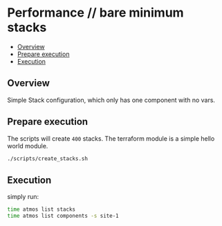 # Performance // bare minimum stacks

<!-- vim-markdown-toc Marked -->

* [Overview](#overview)
* [Prepare execution](#prepare-execution)
* [Execution](#execution)

<!-- vim-markdown-toc -->

## Overview

Simple Stack configuration, which only has one component with no vars.

## Prepare execution

The scripts will create `400` stacks. The terraform
module is a simple hello world module.

```sh
./scripts/create_stacks.sh
```

## Execution

simply run:

```sh
time atmos list stacks
time atmos list components -s site-1
```

<!-- vim: set fenc=utf-8 spell spl=en: -->

